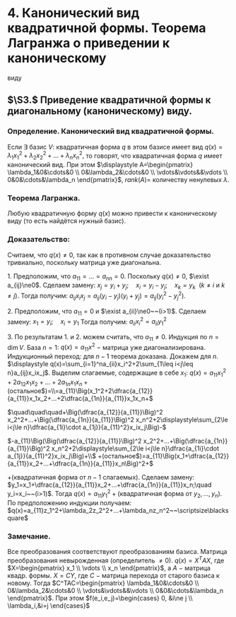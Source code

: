 # 4. Канонический вид квадратичной формы. Теорема Лагранжа о приведении к каноническому
виду

## $\S3.$ Приведение квадратичной формы к диагональному (каноническому) виду.

### Определение. Канонический вид квадратичной формы.
Если $\exists$ базис $V:$ квадратичная форма $q$ в этом базисе имеет вид $q(x)=\lambda_1x_1^2+\lambda_2x_2^2+\ldots+\lambda_nx_n^2,$ то говорят, что квадратичная форма $q$ имеет канонический вид. 
При этом $\displaystyle A=\begin{pmatrix}
\lambda_1&0&\cdots&0
\\
0&\lambda_2&\cdots&0
\\
\vdots&\vdots&&\vdots
\\
0&0&\cdots&\lambda_n
\end{pmatrix}$, $rank(A)=$ количеству ненулевых $\lambda$.

### Теорема Лагранжа.
Любую квадратичную форму $q(x)$ можно привести к каноническому виду (то есть найдётся нужный базис).

### Доказательство:
Считаем, что $q(x)\ne0$, так как в противном случае доказательство тривиально, поскольку матрица уже диагональна.

$1.$ Предположим, что $a_{11}=...=a_{nn}=0$.
Поскольку $q(x)\ne0$, $\exist a_{ij}\ne0$. Сделаем замену:
$x_j=y_i+y_j;\quad x_i=y_i-y_j;\quad x_k=y_k~~(k\ne i$  и $k\ne j)$.
Тогда получим: $a_{ij}x_ix_j=a_{ij}(y_i-y_j)(y_i+y_j)=a_{ij}(y_i^2-y_j^2)$.

$2.$ Предположим, что $a_{11}=0$ и $\exist a_{ii}\ne0~~(i>1)$.
Сделаем замену:
$x_1=y_i;\quad x_i = y_1$
Тогда получим: $a_{ii}x_i^2 = a_{ii}y_1^2$

$3.$ По результатам $1.$ и $2.$ можем считать, что $a_{11}\ne0$.
Индукция по $n=\dim V$.
База $n=1$: $q(x)=a_{11}x^2~-~$матрица уже диагонализирована.
Индукционный переход: для $n-1$ теорема доказана. Докажем для $n$.
$\displaystyle q(x)=\sum_{i=1}^na_{ii}x_i^2+2\sum_{1\leq i<j\leq n}a_{ij}x_ix_j$.
Выделим слагаемые, содержащие в себе $x_1$:
$q(x)=a_{11}x_1^2+2a_{12}x_1x_2+...+2a_{1n}x_1x_n+($остальное$)=\\=a_{11}\Big(x_1^2+2\dfrac{a_{12}}{a_{11}}x_1x_2+...+2\dfrac{a_{1n}}{a_{11}}x_1x_n+$

$\quad\quad\quad+\Big(\dfrac{a_{12}}{a_{11}}\Big)^2 x_2^2+...+\Big(\dfrac{a_{1n}}{a_{11}}\Big)^2 x_n^2+2\displaystyle\sum_{2\le i<j\le n}\dfrac{a_{1i}\cdot a_{1j}}{a_{11}^2}x_ix_j\Big)-$

$-a_{11}\Big(\Big(\dfrac{a_{12}}{a_{11}}\Big)^2 x_2^2+...+\Big(\dfrac{a_{1n}}{a_{11}}\Big)^2 x_n^2+2\displaystyle\sum_{2\le i<j\le n}\dfrac{a_{1i}\cdot a_{1j}}{a_{11}^2}x_ix_j\Big)+\\$
$+($остальное$)=a_{11}\Big(x_1+\dfrac{a_{12}}{a_{11}}x_2+...+\dfrac{a_{1n}}{a_{11}}x_n\Big)^2+$

$+($квадратичная форма от $n-1$ слагаемых$)$.
Сделаем замену:
$y_1=x_1+\dfrac{a_{12}}{a_{11}}x_2+...+\dfrac{a_{1n}}{a_{11}}x_n;\quad y_i=x_i~~(i>1)$.
Тогда $q(x)=a_{11}y_1^2+($квадратичная форма от $y_2,...,y_n)$.
По предположению индукции получаем:
$q(x)=a_{11}z_1^2+\lambda_2z_2^2+...+\lambda_nz_n^2~~\scriptsize\blacksquare$

### Замечание.
Все преобразования соответствуют преобразованиям базиса.
Матрица преобразования невырожденная (определитель $\ne0)$.
$q(x)=X^TAX,$ где $X=\begin{pmatrix}
x_1
\\
\vdots
\\
x_n
\end{pmatrix}$, а $A~-~$матрица квадр. формы.
$X=CY,$ где $C~-~$матрица перехода от старого базиса к новому.
Тогда $C^TAC=\begin{pmatrix}
\lambda_1&0&\cdots&0
\\
0&\lambda_2&\cdots&0
\\
\vdots&\vdots&&\vdots
\\
0&0&\cdots&\lambda_n
\end{pmatrix}$.
При этом $f(e_i,e_j)=\begin{cases}
0, &i\ne j
\\
\lambda_i,&i=j
\end{cases}$